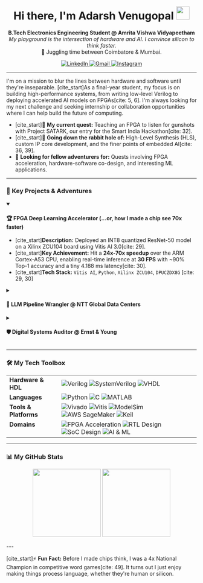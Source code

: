 <h1 align="center">
  Hi there, I'm Adarsh Venugopal <img src="https://media.giphy.com/media/hvRJCLFzcasrR4ia7z/giphy.gif" width="35">
</h1>

<p align="center">
  <strong>B.Tech Electronics Engineering Student @ Amrita Vishwa Vidyapeetham</strong><br>
  <em>My playground is the intersection of hardware and AI. I convince silicon to think faster.</em><br>
  📍 Juggling time between Coimbatore & Mumbai.
</p>

<p align="center">
  <a href="https://www.linkedin.com/in/venuadarsh" target="_blank">
    <img src="https://img.shields.io/badge/LinkedIn-0077B5?style=for-the-badge&logo=linkedin&logoColor=white" alt="LinkedIn">
  </a>
  <a href="mailto:adarsh.venugopal.2@gmail.com" target="_blank">
    <img src="https://img.shields.io/badge/Email-D14836?style=for-the-badge&logo=gmail&logoColor=white" alt="Gmail">
  </a>
  <a href="https://www.instagram.com/sepling_wrogn" target="_blank">
    <img src="https://img.shields.io/badge/Photography-E4405F?style=for-the-badge&logo=instagram&logoColor=white" alt="Instagram">
  </a>
</p>

---

I'm on a mission to blur the lines between hardware and software until they're inseparable. [cite_start]As a final-year student, my focus is on building high-performance systems, from writing low-level Verilog to deploying accelerated AI models on FPGAs[cite: 5, 6]. I'm always looking for my next challenge and seeking internship or collaboration opportunities where I can help build the future of computing.

- [cite_start]🔭 **My current quest:** Teaching an FPGA to listen for gunshots with Project SATARK, our entry for the Smart India Hackathon[cite: 32].
- [cite_start]🌱 **Going down the rabbit hole of:** High-Level Synthesis (HLS), custom IP core development, and the finer points of embedded AI[cite: 36, 39].
- 👯 **Looking for fellow adventurers for:** Quests involving FPGA acceleration, hardware-software co-design, and interesting ML applications.

---

### 🚀 Key Projects & Adventures

<details open>
<summary><h4>🏆 FPGA Deep Learning Accelerator (...or, how I made a chip see 70x faster)</h4></summary>
<p>

- [cite_start]**Description:** Deployed an INT8 quantized ResNet-50 model on a Xilinx ZCU104 board using Vitis AI 3.0[cite: 29].
- [cite_start]**Key Achievement:** Hit a **24x-70x speedup** over the ARM Cortex-A53 CPU, enabling real-time inference at **30 FPS** with ~90% Top-1 accuracy and a tiny 4.188 ms latency[cite: 30].
- [cite_start]**Tech Stack:** `Vitis AI`, `Python`, `Xilinx ZCU104`, `DPUCZDX8G` [cite: 29, 30]

</p>
</details>

<details>
<summary><h4>💼 LLM Pipeline Wrangler @ NTT Global Data Centers</h4></summary>
<p>

- [cite_start]**Description:** During my internship, I established and benchmarked Large Language Model (LLM) inference pipelines on AWS EC2 using SageMaker to enhance internal AI workflows[cite: 15].
- [cite_start]**Impact:** Gained hands-on experience with enterprise-grade cloud infrastructure while supporting compute validation for simulation tools on a Juniper-based cloud environment[cite: 16].
- **Tech Stack:** `AWS SageMaker`, `AWS EC2`, `Python`, `LLMs`

</p>
</details>

<details>
<summary><h4>🛡️ Digital Systems Auditor @ Ernst & Young</h4></summary>
<p>

- [cite_start]**Description:** As a Technology Risk Intern, I assessed critical IT systems and enterprise controls against industry-leading security and privacy frameworks[cite: 19].
- [cite_start]**Impact:** Contributed to live compliance audits by evaluating systems against **ISO 27001/27701, NIST CSF 2.0, and GDPR** standards, and learned a thing or two about technology risk in the process[cite: 19, 20].
- **Tech Stack:** `ISO 27001`, `NIST CSF`, `GDPR`, `Risk Analysis`

</p>
</details>

---

### 🛠️ My Tech Toolbox
<table>
  <tr>
    <td valign="top"><strong>Hardware & HDL</strong></td>
    <td>
      <img src="https://img.shields.io/badge/Verilog-1E2C5A?style=for-the-badge&logo=verilog&logoColor=white" alt="Verilog">
      <img src="https://img.shields.io/badge/SystemVerilog-4169E1?style=for-the-badge" alt="SystemVerilog">
      <img src="https://img.shields.io/badge/VHDL-8E8D9D?style=for-the-badge" alt="VHDL">
    </td>
  </tr>
  <tr>
    <td valign="top"><strong>Languages</strong></td>
    <td>
      <img src="https://img.shields.io/badge/Python-3776AB?style=for-the-badge&logo=python&logoColor=white" alt="Python">
      <img src="https://img.shields.io/badge/C-A8B9CC?style=for-the-badge&logo=c&logoColor=black" alt="C">
      <img src="https://img.shields.io/badge/MATLAB-0076A8?style=for-the-badge&logo=mathworks&logoColor=white" alt="MATLAB">
    </td>
  </tr>
  <tr>
    <td valign="top"><strong>Tools & Platforms</strong></td>
    <td>
      <img src="https://img.shields.io/badge/Xilinx_Vivado-9D2235?style=for-the-badge" alt="Vivado">
      <img src="https://img.shields.io/badge/Xilinx_Vitis-9D2235?style=for-the-badge" alt="Vitis">
      <img src="https://img.shields.io/badge/ModelSim-002D5A?style=for-the-badge" alt="ModelSim">
      <img src="https://img.shields.io/badge/AWS_SageMaker-FF9900?style=for-the-badge&logo=aws&logoColor=black" alt="AWS SageMaker">
      <img src="https://img.shields.io/badge/Keil-002D5A?style=for-the-badge" alt="Keil">
    </td>
  </tr>
    <tr>
    <td valign="top"><strong>Domains</strong></td>
    <td>
      <img src="https://img.shields.io/badge/FPGA_Acceleration-0078D4?style=for-the-badge" alt="FPGA Acceleration">
      <img src="https://img.shields.io/badge/RTL_Design-5A29E4?style=for-the-badge" alt="RTL Design">
      <img src="https://img.shields.io/badge/SoC_Design-00A99D?style=for-the-badge" alt="SoC Design">
      <img src="https://img.shields.io/badge/AI_&_ML-F29F05?style=for-the-badge" alt="AI & ML">
    </td>
  </tr>
</table>

---

### 📊 My GitHub Stats

<p align="center">
  <img height="180em" src="https://github-readme-stats.vercel.app/api?username=AVM-27&show_icons=true&theme=tokyonight&include_all_commits=true&count_private=true"/>
  <img height="180em" src="https://github-readme-stats.vercel.app/api/top-langs/?username=AVM-27&layout=compact&langs_count=8&theme=tokyonight"/>
</p>
---

[cite_start]⚡ **Fun Fact:** Before I made chips think, I was a 4x National Champion in competitive word games[cite: 49]. It turns out I just enjoy making things process language, whether they're human or silicon.
